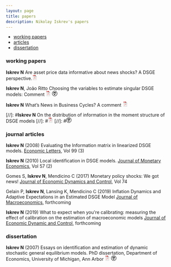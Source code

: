 ```yaml
---
layout: page
title: papers
description: Nikolay Iskrev's papers
---
```


<div class="navbar">
    <div class="navbar-inner">
        <ul class="nav">
            <li><a href="#techreports">working papers</a></li>        
            <li><a href="#articles">articles</a></li>
            <li><a href="#thesis">dissertation</a></li>
        </ul>
    </div>
</div>

### <a name="techreports"></a>working papers
**Iskrev N** Are asset price data informative about news shocks? A DSGE perspective.[![pdf](icons16/pdf-icon.png)](https://www.ecb.europa.eu/pub/pdf/scpwps/ecb.wp2161.en.pdf?ac50bbe68a8a315ec81869135857be20)

**Iskrev N**, João Ritto Choosing the variables to estimate singular DSGE models: Comment
[![pdf](icons16/pdf-icon.png)](https://github.com/niskrev/commentCFM/blob/master/CommentCFM.pdf)
[![GitHub](icons16/github-icon.png)](https://github.com/niskrev/commentCFM)

**Iskrev N** What’s News in Business Cycles? A comment
[![pdf](icons16/pdf-icon.png)](../assets/papers/SGU-Comment.pdf)


[//]: #**Iskrev N** On the distribution of information in the moment structure of DSGE models
[//]: #[![pdf](icons16/pdf-icon.png)](../assets/papers/Moment-Structure.pdf)
[//]: #[![GitHub](icons16/github-icon.png)](https://github.com/niskrev/Moment-Structure)



### <a name="articles"></a>journal articles

**Iskrev N** (2008) Evaluating the Information matrix in linearized DSGE models. [Economic Letters](https://www.journals.elsevier.com/economics-letters), Vol 99 (3)

**Iskrev N** (2010) Local identification in DSGE models. [Journal of Monetary Economics](https://www.sciencedirect.com/science/article/abs/pii/S0304393209001883), Vol 57 (2)

Gomes S, **Iskrev N**, Mendicino C (2017) Monetary policy shocks: We got news! [Journal of Economic Dynamics and Control](https://www.sciencedirect.com/science/article/pii/S0165188916301749), Vol 74

Gelain P, **Iskrev N**, Lansing K, Mendicino C (2019) Inflation Dynamics and Adaptive Expectations in an Estimated DSGE Model [Journal of Macroeconomics](https://doi.org/10.1016/j.jmacro.2018.12.002), forthcoming

**Iskrev N** (2019) What to expect when you're calibrating: measuring the effect of calibration on the estimation of macroeconomic models [Journal of Economic Dynamic and Control](https://www.sciencedirect.com/science/article/pii/S0165188918303907?dgcid=author#sec0010), forthcoming

### <a name="thesis"></a>dissertation

**Iskrev N** (2007) Essays on identification and estimation of dynamic stochastic general equilibrium models.  PhD dissertation, Department of Economics,
University of Michigan, Ann Arbor
[![pdf](icons16/pdf-icon.png)](../assets/papers/Thesis.pdf)
[![GitHub](icons16/github-icon.png)](https://github.com/niskrev/Thesis)
